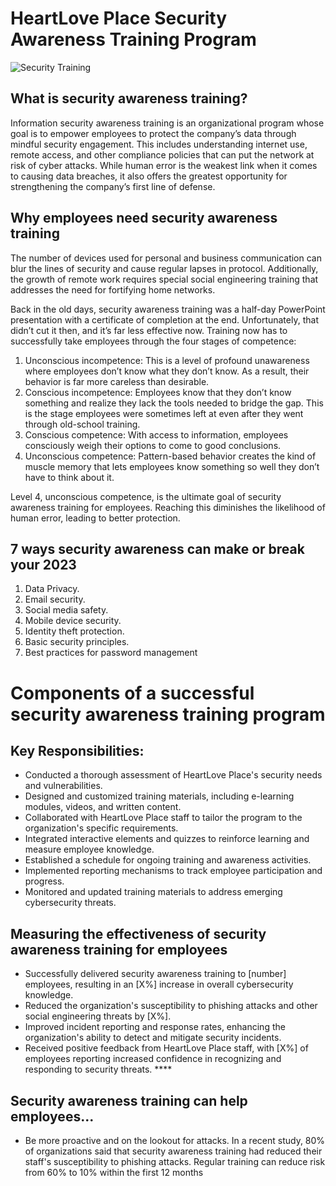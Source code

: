 # HeartLove Place Security Awareness Training Program

![Security Training](https://blog.usecure.io/hs-fs/hubfs/7%20Key%20Steps%20to%20implement%20security%20awareness%20training_3.png?width=2280&name=7%20Key%20Steps%20to%20implement%20security%20awareness%20training_3.png)

## What is security awareness training?
<p>Information security awareness training is an organizational program whose goal is to empower employees to protect the company’s data through mindful security engagement. This includes understanding internet use, remote access, and other compliance policies that can put the network at risk of cyber attacks. While human error is the weakest link when it comes to causing data breaches, it also offers the greatest opportunity for strengthening the company’s first line of defense.</p>

## Why employees need security awareness training
<p>The number of devices used for personal and business communication can blur the lines of security and cause regular lapses in protocol. Additionally, the growth of remote work requires special social engineering training that addresses the need for fortifying home networks.

Back in the old days, security awareness training was a half-day PowerPoint presentation with a certificate of completion at the end. Unfortunately, that didn’t cut it then, and it’s far less effective now. Training now has to successfully take employees through the four stages of competence:

1. Unconscious incompetence: This is a level of profound unawareness where employees don’t know what they don’t know. As a result, their behavior is far more careless than desirable.<br>
2. Conscious incompetence: Employees know that they don’t know something and realize they lack the tools needed to bridge the gap. This is the stage employees were sometimes left at even after they went through old-school training.<br>
3. Conscious competence: With access to information, employees consciously weigh their options to come to good conclusions.<br>
4. Unconscious competence: Pattern-based behavior creates the kind of muscle memory that lets employees know something so well they don’t have to think about it.<br>

Level 4, unconscious competence, is the ultimate goal of security awareness training for employees. Reaching this diminishes the likelihood of human error, leading to better protection.</p>

## 7 ways security awareness can make or break your 2023
1. Data Privacy.<br>
2. Email security.<br>
3. Social media safety.<br>
4. Mobile device security.<br>
5. Identity theft protection.<br>
6. Basic security principles. <br>
7. Best practices for password management

# Components of a successful security awareness training program
## Key Responsibilities:
- Conducted a thorough assessment of HeartLove Place's security needs and vulnerabilities. <br>
- Designed and customized training materials, including e-learning modules, videos, and written content. <br>
- Collaborated with HeartLove Place staff to tailor the program to the organization's specific requirements. <br>
- Integrated interactive elements and quizzes to reinforce learning and measure employee knowledge. <br>
- Established a schedule for ongoing training and awareness activities. <br>
- Implemented reporting mechanisms to track employee participation and progress. <br>
- Monitored and updated training materials to address emerging cybersecurity threats. <br>

## Measuring the effectiveness of security awareness training for employees
- Successfully delivered security awareness training to [number] employees, resulting in an [X%] increase in overall cybersecurity knowledge. <br>
- Reduced the organization's susceptibility to phishing attacks and other social engineering threats by [X%]. <br>
- Improved incident reporting and response rates, enhancing the organization's ability to detect and mitigate security incidents. <br>
- Received positive feedback from HeartLove Place staff, with [X%] of employees reporting increased confidence in recognizing and responding to security threats. ****

## Security awareness training can help employees...
-  Be more proactive and on the lookout for attacks. In a recent study, 80% of organizations said that security awareness training had reduced their staff's susceptibility to phishing attacks. Regular training can reduce risk from 60% to 10% within the first 12 months
